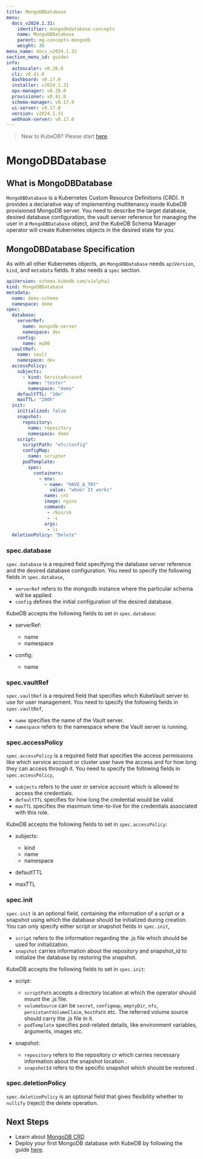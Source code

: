 ```yaml
---
title: MongoDBDatabase
menu:
  docs_v2024.1.31:
    identifier: mongodbdatabase-concepts
    name: MongoDBDatabase
    parent: mg-concepts-mongodb
    weight: 30
menu_name: docs_v2024.1.31
section_menu_id: guides
info:
  autoscaler: v0.26.0
  cli: v0.41.0
  dashboard: v0.17.0
  installer: v2024.1.31
  ops-manager: v0.28.0
  provisioner: v0.41.0
  schema-manager: v0.17.0
  ui-server: v0.17.0
  version: v2024.1.31
  webhook-server: v0.17.0
---
```


> New to KubeDB? Please start [here](/docs/v2024.1.31/README).

# MongoDBDatabase

## What is MongoDBDatabase

`MongoDBDatabase` is a Kubernetes Custom Resource Definitions (CRD). It provides a declarative way of implementing multitenancy inside KubeDB provisioned MongoDB server. You need to describe the target database, desired database configuration, the vault server reference for managing the user in a `MongoDBDatabase` object, and the KubeDB Schema Manager operator will create Kubernetes objects in the desired state for you.

## MongoDBDatabase Specification

As with all other Kubernetes objects, an `MongoDBDatabase` needs `apiVersion`, `kind`, and `metadata` fields. It also needs a `spec` section.

```yaml
apiVersion: schema.kubedb.com/v1alpha1
kind: MongoDBDatabase
metadata:
  name: demo-schema
  namespace: demo
spec:
  database:
    serverRef:
      name: mongodb-server
      namespace: dev
    config: 
      name: myDB
  vaultRef:
    name: vault
    namespace: dev
  accessPolicy:
    subjects:
      - kind: ServiceAccount
        name: "tester"
        namespace: "demo"
    defaultTTL: "10m"
    maxTTL: "200h"
  init:
    initialized: false
    snapshot:
      repository:
        name: repository
        namespace: demo
    script: 
      scriptPath: "etc/config"
      configMap:
        name: scripter
      podTemplate:
        spec:
          containers:
            - env:
              - name: "HAVE_A_TRY"
                value: "whoo! It works"
              name: cnt
              image: nginx
              command:
               - /bin/sh
               - -c
              args:
               - ls
  deletionPolicy: "Delete"
```



### spec.database

`spec.database` is a required field specifying the database server reference and the desired database configuration. You need to specify the following fields in `spec.database`,

 - `serverRef` refers to the mongodb instance where the particular schema will be applied.
 - `config` defines the initial configuration of the desired database.

KubeDB accepts the following fields to set in `spec.database`:

 - serverRef:
   - name
   - namespace

 - config:
   - name


### spec.vaultRef

`spec.vaultRef` is a required field that specifies which KubeVault server to use for user management. You need to specify the following fields in `spec.vaultRef`,

- `name` specifies the name of the Vault server.
- `namespace` refers to the namespace where the Vault server is running.


### spec.accessPolicy

`spec.accessPolicy` is a required field that specifies the access permissions like which service account or cluster user have the access and for how long they can access through it. You need to specify the following fields in `spec.accessPolicy`,

- `subjects` refers to the user or service account which is allowed to access the credentials.
- `defaultTTL` specifies for how long the credential would be valid.
- `maxTTL`  specifies the maximum time-to-live for the credentials associated with this role.

KubeDB accepts the following fields to set in `spec.accessPolicy`:

- subjects:
  - kind
  - name
  - namespace

- defaultTTL

- maxTTL


### spec.init

`spec.init` is an optional field, containing the information of a script or a snapshot using which the database should be initialized during creation. You can only specify either script or snapshot fields in `spec.init`,

- `script` refers to the information regarding the .js file which should be used for initialization.
- `snapshot` carries information about the  repository and snapshot_id to initialize the database by restoring the snapshot. 

KubeDB accepts the following fields to set in `spec.init`:

- script:
  - `scriptPath` accepts a directory location at which the operator should mount the .js file.
  - `volumeSource` can be `secret`, `configmap`, `emptyDir`, `nfs`, `persistantVolumeClaim`, `hostPath` etc. The referred volume source should carry the .js file in it. 
  - `podTemplate` specifies pod-related details, like environment variables, arguments, images etc.

- snapshot:
  - `repository` refers to the repository cr which carries necessary information about the snapshot location .
  - `snapshotId` refers to the specific snapshot which should be restored . 



### spec.deletionPolicy

`spec.deletionPolicy` is an optional field that gives flexibility whether to `nullify` (reject) the delete operation.


## Next Steps

- Learn about [MongoDB CRD](/docs/v2024.1.31/guides/mongodb/concepts/mongodb)
- Deploy your first MongoDB database with KubeDB by following the guide [here](https://kubedb.com/docs/latest/guides/mongodb/quickstart/quickstart/).